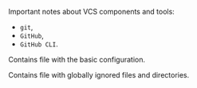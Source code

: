 Important notes about VCS components and tools:

- `git`,
- `GitHub`,
- `GitHub CLI`.

Contains file with the basic configuration.

Contains file with globally ignored files and directories.
